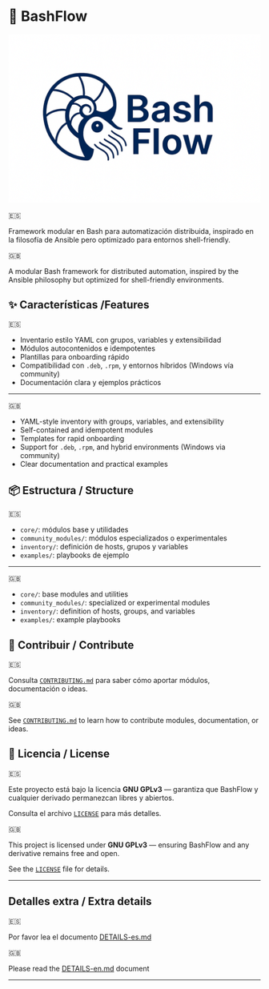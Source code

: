 # 🚀 BashFlow

![Logo BashFlow](./bashflow-logo.svg)

🇪🇸 

Framework modular en Bash para automatización distribuida, inspirado en la filosofía de Ansible pero optimizado para entornos shell-friendly.

🇬🇧 

A modular Bash framework for distributed automation, inspired by the Ansible philosophy but optimized for shell-friendly environments.


## ✨ Características /Features
🇪🇸
- Inventario estilo YAML con grupos, variables y extensibilidad
- Módulos autocontenidos e idempotentes
- Plantillas para onboarding rápido
- Compatibilidad con `.deb`, `.rpm`, y entornos híbridos (Windows vía community)
- Documentación clara y ejemplos prácticos

---
🇬🇧
- YAML-style inventory with groups, variables, and extensibility
- Self-contained and idempotent modules
- Templates for rapid onboarding
- Support for `.deb`, `.rpm`, and hybrid environments (Windows via community)
- Clear documentation and practical examples

## 📦 Estructura / Structure
🇪🇸
- `core/`: módulos base y utilidades
- `community_modules/`: módulos especializados o experimentales
- `inventory/`: definición de hosts, grupos y variables
- `examples/`: playbooks de ejemplo
---
🇬🇧
- `core/`: base modules and utilities
- `community_modules/`: specialized or experimental modules
- `inventory/`: definition of hosts, groups, and variables
- `examples/`: example playbooks

## 🤝 Contribuir / Contribute
🇪🇸

Consulta [`CONTRIBUTING.md`](CONTRIBUTING.md) para saber cómo aportar módulos, documentación o ideas.

🇬🇧

See [`CONTRIBUTING.md`](CONTRIBUTING.md) to learn how to contribute modules, documentation, or ideas.

## 📄 Licencia / License
🇪🇸

Este proyecto está bajo la licencia **GNU GPLv3** — garantiza que BashFlow y cualquier derivado permanezcan libres y abiertos.  

Consulta el archivo [`LICENSE`](LICENSE) para más detalles.  

🇬🇧

This project is licensed under **GNU GPLv3** — ensuring BashFlow and any derivative remains free and open.

See the [`LICENSE`](LICENSE) file for details.


---

## Detalles extra  / Extra details

🇪🇸

Por favor lea el documento [DETAILS-es.md](docs/DETAILS-es.md)

🇬🇧

Please read the [DETAILS-en.md](docs/DETAILS-en.md) document

---

